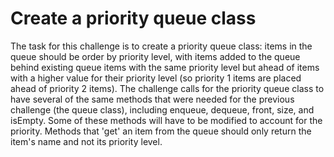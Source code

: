 # Create a priority queue class

The task for this challenge is to create a priority queue class: items in the queue should be order by priority level, with items added to the queue behind existing queue items with the same priority level but ahead of items with a higher value for their priority level (so priority 1 items are placed ahead of priority 2 items). The challenge calls for the priority queue class to have several of the same methods that were needed for the previous challenge (the queue class), including enqueue, dequeue, front, size, and isEmpty. Some of these methods will have to be modified to account for the priority. Methods that 'get' an item from the queue should only return the item's name and not its priority level.